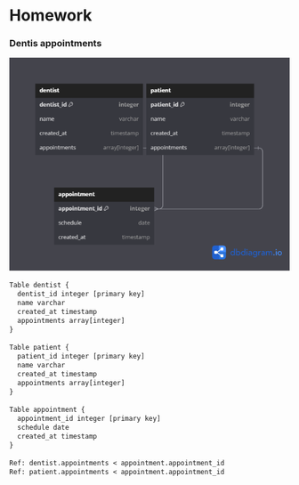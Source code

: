 # Homework
### Dentis appointments

![Dentist schema](Dentist.png)
``````dbml
Table dentist {
  dentist_id integer [primary key]
  name varchar
  created_at timestamp 
  appointments array[integer] 
}

Table patient {
  patient_id integer [primary key]
  name varchar
  created_at timestamp
  appointments array[integer] 
}

Table appointment {
  appointment_id integer [primary key]
  schedule date
  created_at timestamp
}

Ref: dentist.appointments < appointment.appointment_id
Ref: patient.appointments < appointment.appointment_id

``````